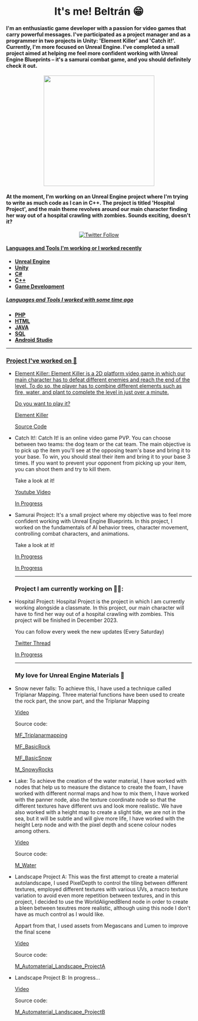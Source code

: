 <div id="header" align="center">
  <h1 align="center"> It's me! Beltrán 😁</h1>
 
  <h4 align="left">I'm an enthusiastic game developer with a passion for video games that carry powerful messages. I've participated as a project manager and as a programmer in two projects in Unity: 'Element Killer' and 'Catch it!'. Currently, I'm more focused on Unreal Engine. I've completed a small project aimed at helping me feel more confident working with Unreal Engine Blueprints – it's a samurai combat game, and you should definitely check it out.
  </h4>
  <img src="https://i.postimg.cc/fTVtGbYR/talking-Image.png" align="center" width="300" />
  <h4 align="left"> At the moment, I'm working on an Unreal Engine project where I'm trying to write as much code as I can in C++. The project is titled 'Hospital Project', and the main theme revolves around our main character finding her way out of a hospital crawling with zombies. Sounds exciting, doesn't it?
  </h4>
</div>

<div id="badges" align="center">
  <a href="https://twitter.com/bDevGames93" target="_blank">
  <img alt="Twitter Follow" src="https://img.shields.io/twitter/follow/bDevGames93?style=for-the-badge&logo=twitter&color=blue"> 
</div>

#### Languages and Tools I'm working or I worked recently 

- **Unreal Engine**
- **Unity**
- **C#**
- **C++**
- **Game Development**

##### Languages and Tools I worked with some time ago

- **PHP**
- **HTML**
- **JAVA**
- **SQL**
- **Android Studio**

---

### Project I've worked on 🧐

- Element Killer: Element Killer is a 2D platform video game in which our main character has to defeat different enemies and reach the end of the level. To do so, the player has to combine different elements such as fire, water, and plant to complete the level in just over a minute.

  Do you want to play it?
  
  [Element Killer](https://bdev93.itch.io/element-killer)
  
  [Source Code](https://github.com/beltran-v-dev/ElementKillerUnity)

- Catch It!: Catch It! is an online video game PVP. You can choose between two teams: the dog team or the cat team. The main objective is to pick up the item you'll see at the opposing team's base and bring it to your base. To win, you should steal their item and bring it to your base 3 times. If you want to prevent your opponent from picking up your item, you can shoot them and try to kill them.

  Take a look at it!
  
  [Youtube Video](https://www.youtube.com/watch?v=4sbd7RYDFqs)
  
  [In Progress]()

- Samurai Project: It's a small project where my objective was to feel more confident working with Unreal Engine Blueprints. In this project, I worked on the fundamentals of AI behavior trees, character movement, controlling combat characters, and animations.

  Take a look at it!
  
  [In Progress]()
  
  [In Progress]()

  ---

  ### Project I am currently working on 🧑‍💻:

- Hospital Project: Hospital Project is the project in which I am currently working alongside a classmate. In this project, our main character will have to find her way out of a hospital crawling with zombies. This project will be finished in December 2023.

  You can follow every week the new updates (Every Saturday) 
  
  [Twitter Thread](https://twitter.com/bDevGames93/status/1685200083187326976)
  
  [In Progress]()

  ---

  ### My love for Unreal Engine Materials 🌈
  
- Snow never falls: To achieve this, I have used a technique called Triplanar Mapping. Three material functions have been used to create the rock part, the snow part, and the Triplanar Mapping
  
   [Video](https://twitter.com/bDevGames93/status/1491720381740335105)

  Source code:
  
     [MF_Triplanarmapping](https://blueprintue.com/blueprint/lwwn82gi/)
  
     [MF_BasicRock](https://blueprintue.com/blueprint/_vp-lq7t/)
  
     [MF_BasicSnow](https://blueprintue.com/blueprint/ihnbo93k/)
  
     [M_SnowyRocks](https://blueprintue.com/blueprint/y-89948g/)

 - Lake: To achieve the creation of the water material, I have worked with nodes that help us to measure the distance to create the foam, I have worked with different normal maps and how to mix them, I  have worked with the panner node, also the texture coordinate node so that the different textures have different uvs and look more realistic. We have also worked with a height map to create a slight tide, we are not in the sea, but it will be subtle and will give more life, I have worked with the height Lerp node and with the pixel depth and scene colour nodes among others.
  
   [Video](https://twitter.com/bDevGames93/status/1624067567479300096)

    Source code:
  
   [M_Water](https://blueprintue.com/blueprint/yk88i8ap/)

 - Landscape Project A: This was the first attempt to create a material autolandscape, I used PixelDepth to control the tiling between different textures,
employed different textures with various UVs, a macro texture variation to avoid even more repetition between textures, and in this project, I decided to use the WorldAlignedBlend node in order to create a bleen between texutres more realistic, although using this node I don't have as much control as I would like.

 
    Appart from that, I used assets from Megascans and Lumen to improve the final scene
 
  
     [Video](https://twitter.com/bDevGames93/status/1652938509857030144)

    Source code:
  
     [M_Automaterial_Landscape_ProjectA](https://blueprintue.com/blueprint/m7z4ihu3/)

  
  - Landscape Project B: In progress...

 
 
 
  
     [Video](https://twitter.com/bDevGames93/status/1680529698319654912)

    Source code:
  
     [M_Automaterial_Landscape_ProjectB]()
  
  
  
